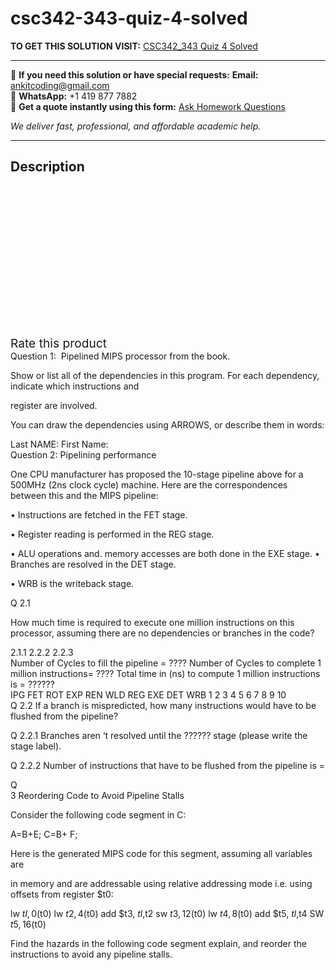 # csc342-343-quiz-4-solved
**TO GET THIS SOLUTION VISIT:** [CSC342_343 Quiz 4 Solved](https://www.ankitcodinghub.com/product/csc342_343-quiz-4-solved/)


---

📩 **If you need this solution or have special requests:** **Email:** ankitcoding@gmail.com  
📱 **WhatsApp:** +1 419 877 7882  
📄 **Get a quote instantly using this form:** [Ask Homework Questions](https://www.ankitcodinghub.com/services/ask-homework-questions/)

*We deliver fast, professional, and affordable academic help.*

---

<h2>Description</h2>



<div class="kk-star-ratings kksr-auto kksr-align-center kksr-valign-top" data-payload="{&quot;align&quot;:&quot;center&quot;,&quot;id&quot;:&quot;95475&quot;,&quot;slug&quot;:&quot;default&quot;,&quot;valign&quot;:&quot;top&quot;,&quot;ignore&quot;:&quot;&quot;,&quot;reference&quot;:&quot;auto&quot;,&quot;class&quot;:&quot;&quot;,&quot;count&quot;:&quot;0&quot;,&quot;legendonly&quot;:&quot;&quot;,&quot;readonly&quot;:&quot;&quot;,&quot;score&quot;:&quot;0&quot;,&quot;starsonly&quot;:&quot;&quot;,&quot;best&quot;:&quot;5&quot;,&quot;gap&quot;:&quot;4&quot;,&quot;greet&quot;:&quot;Rate this product&quot;,&quot;legend&quot;:&quot;0\/5 - (0 votes)&quot;,&quot;size&quot;:&quot;24&quot;,&quot;title&quot;:&quot;CSC342_343 Quiz 4 Solved&quot;,&quot;width&quot;:&quot;0&quot;,&quot;_legend&quot;:&quot;{score}\/{best} - ({count} {votes})&quot;,&quot;font_factor&quot;:&quot;1.25&quot;}">

<div class="kksr-stars">

<div class="kksr-stars-inactive">
            <div class="kksr-star" data-star="1" style="padding-right: 4px">


<div class="kksr-icon" style="width: 24px; height: 24px;"></div>
        </div>
            <div class="kksr-star" data-star="2" style="padding-right: 4px">


<div class="kksr-icon" style="width: 24px; height: 24px;"></div>
        </div>
            <div class="kksr-star" data-star="3" style="padding-right: 4px">


<div class="kksr-icon" style="width: 24px; height: 24px;"></div>
        </div>
            <div class="kksr-star" data-star="4" style="padding-right: 4px">


<div class="kksr-icon" style="width: 24px; height: 24px;"></div>
        </div>
            <div class="kksr-star" data-star="5" style="padding-right: 4px">


<div class="kksr-icon" style="width: 24px; height: 24px;"></div>
        </div>
    </div>

<div class="kksr-stars-active" style="width: 0px;">
            <div class="kksr-star" style="padding-right: 4px">


<div class="kksr-icon" style="width: 24px; height: 24px;"></div>
        </div>
            <div class="kksr-star" style="padding-right: 4px">


<div class="kksr-icon" style="width: 24px; height: 24px;"></div>
        </div>
            <div class="kksr-star" style="padding-right: 4px">


<div class="kksr-icon" style="width: 24px; height: 24px;"></div>
        </div>
            <div class="kksr-star" style="padding-right: 4px">


<div class="kksr-icon" style="width: 24px; height: 24px;"></div>
        </div>
            <div class="kksr-star" style="padding-right: 4px">


<div class="kksr-icon" style="width: 24px; height: 24px;"></div>
        </div>
    </div>
</div>


<div class="kksr-legend" style="font-size: 19.2px;">
            <span class="kksr-muted">Rate this product</span>
    </div>
    </div>
<div class="page" title="Page 1">
<div class="layoutArea">
<div class="column">
Question 1:&nbsp; Pipelined MIPS processor from the book.

Show or list all of the dependencies in this program. For each dependency, indicate which instructions and

register are involved.

You can draw the dependencies using ARROWS, or describe them in words:

</div>
</div>
</div>
<div class="page" title="Page 2">
<div class="layoutArea">
<div class="column">
Last NAME: First Name:

</div>
</div>
<div class="layoutArea">
<div class="column">
Question 2: Pipelining performance

One CPU manufacturer has proposed the 10-stage pipeline above for a 500MHz (2ns clock cycle) machine. Here are the correspondences between this and the MIPS pipeline:

• Instructions are fetched in the FET stage.

• Register reading is performed in the REG stage.

• ALU operations and. memory accesses are both done in the EXE stage. • Branches are resolved in the DET stage.

• WRB is the writeback stage.

Q 2.1

How much time is required to execute one million instructions on this processor, assuming there are no dependencies or branches in the code?

</div>
</div>
<div class="layoutArea">
<div class="column">
2.1.1 2.2.2 2.2.3

</div>
<div class="column">
Number of Cycles to fill the pipeline = ???? Number of Cycles to complete 1 million instructions= ???? Total time in (ns) to compute 1 million instructions is = ??????

</div>
</div>
<div class="layoutArea">
<div class="column">
IPG FET ROT EXP REN WLD REG EXE DET WRB 1 2 3 4 5 6 7 8 9 10

</div>
</div>
<div class="layoutArea">
<div class="column">
Q 2.2 If a branch is mispredicted, how many instructions would have to be flushed from the pipeline?

Q 2.2.1 Branches aren ‘t resolved until the ?????? stage (please write the stage label).

Q 2.2.2 Number of instructions that have to be flushed from the pipeline is =

</div>
</div>
<div class="layoutArea">
<div class="column">
Q

</div>
<div class="column">
3 Reordering Code to Avoid Pipeline Stalls

Consider the following code segment in C:

A=B+E; C=B+ F;

Here is the generated MIPS code for this segment, assuming all variables are

in memory and are addressable using relative addressing mode i.e. using offsets from register $t0:

lw $tl, 0($t0) lw $t2, 4($t0) add $t3, $tl,$t2 sw $t3, 12($t0) lw $t4, 8($t0) add $t5, $tl,$t4 SW $t5, 16($t0)

Find the hazards in the following code segment explain, and reorder the instructions to avoid any pipeline stalls.

</div>
</div>
</div>
